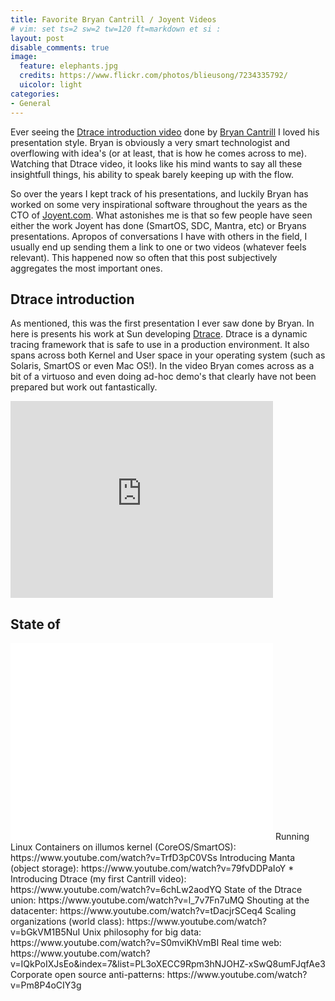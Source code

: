 ```yaml
---
title: Favorite Bryan Cantrill / Joyent Videos
# vim: set ts=2 sw=2 tw=120 ft=markdown et si :
layout: post
disable_comments: true
image:
  feature: elephants.jpg
  credits: https://www.flickr.com/photos/blieusong/7234335792/
  uicolor: light
categories:
- General
---
```


Ever seeing the [Dtrace introduction
video](https://www.youtube.com/watch?v=6chLw2aodYQ) done by [Bryan
Cantrill](http://en.wikipedia.org/wiki/Bryan_Cantrill) I loved his presentation
style. Bryan is obviously a very smart technologist and overflowing with idea's
(or at least, that is how he comes across to me).  Watching that Dtrace video,
it looks like his mind wants to say all these insightfull things, his ability
to speak barely keeping up with the flow.

So over the years I kept track of his presentations, and luckily Bryan has
worked on some very inspirational software throughout the years as the CTO of
[Joyent.com](http://www.joyent.com). What astonishes me is that so few people
have seen either the work Joyent has done (SmartOS, SDC, Mantra, etc) or Bryans
presentations. Apropos of conversations I have with others in the field, I
usually end up sending them a link to one or two videos (whatever feels
relevant). This happened now so often that this post subjectively aggregates
the most important ones.

## Dtrace introduction
As mentioned, this was the first presentation I ever saw done by Bryan. In here
is presents his work at Sun developing
[Dtrace](http://en.wikipedia.org/wiki/DTrace). Dtrace is a dynamic tracing
framework that is safe to use in a production environment. It also spans across
both Kernel and User space in your operating system (such as Solaris, SmartOS
or even Mac OS!). In the video Bryan comes across as a bit of a virtuoso and
even doing ad-hoc demo's that clearly have not been prepared but work out
fantastically.   

<iframe width="420" height="315" src="https://www.youtube.com/watch?v=6chLw2aodYQ" frameborder="0" allowfullscreen></iframe>

## State of 

<iframe width="420" height="315" src="URL" frameborder="0" allowfullscreen></iframe>
Running Linux Containers on illumos kernel (CoreOS/SmartOS): https://www.youtube.com/watch?v=TrfD3pC0VSs
Introducing Manta (object storage): https://www.youtube.com/watch?v=79fvDDPaIoY
* Introducing Dtrace (my first Cantrill video): https://www.youtube.com/watch?v=6chLw2aodYQ
State of the Dtrace union: https://www.youtube.com/watch?v=l_7v7Fn7uMQ
Shouting at the datacenter: https://www.youtube.com/watch?v=tDacjrSCeq4
Scaling organizations (world class): https://www.youtube.com/watch?v=bGkVM1B5NuI
Unix philosophy for big data: https://www.youtube.com/watch?v=S0mviKhVmBI
Real time web: https://www.youtube.com/watch?v=IQkPoIXJsEo&index=7&list=PL3oXECC9Rpm3hNJOHZ-xSwQ8umFJqfAe3
Corporate open source anti-patterns: https://www.youtube.com/watch?v=Pm8P4oCIY3g


